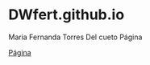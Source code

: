 # DWfert.github.io
Maria Fernanda Torres Del cueto
Página 
<!DOCTYPE html>
<html lang="es">
<head>
<meta charset="UTF-8">
<meta name="viewport" content="width=device-width, initial-scale=1.0">
<title>Actividad Página</title>
<style>

.caja {
width: 100%;
height: 150px;
padding: 10px;
margin: 10px;
border: 1px solid #ccc;
text-align: center;
line-height: 150px;
color: black;
text-decoration: none;
background-color:#12afc8;
}
caja1 {
background-color:#CCC;
}
</style>
</head>
<body>
<div class="caja">
<a href="Página.html" class="caja caja1">Página</a>
</div>
</body>
</html>
